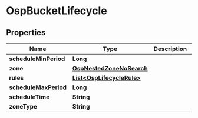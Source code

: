 # OspBucketLifecycle

## Properties
Name | Type | Description | Notes
------------ | ------------- | ------------- | -------------
**scheduleMinPeriod** | **Long** |  |  [optional]
**zone** | [**OspNestedZoneNoSearch**](OspNestedZoneNoSearch.md) |  |  [optional]
**rules** | [**List&lt;OspLifecycleRule&gt;**](OspLifecycleRule.md) |  |  [optional]
**scheduleMaxPeriod** | **Long** |  |  [optional]
**scheduleTime** | **String** |  |  [optional]
**zoneType** | **String** |  |  [optional]
